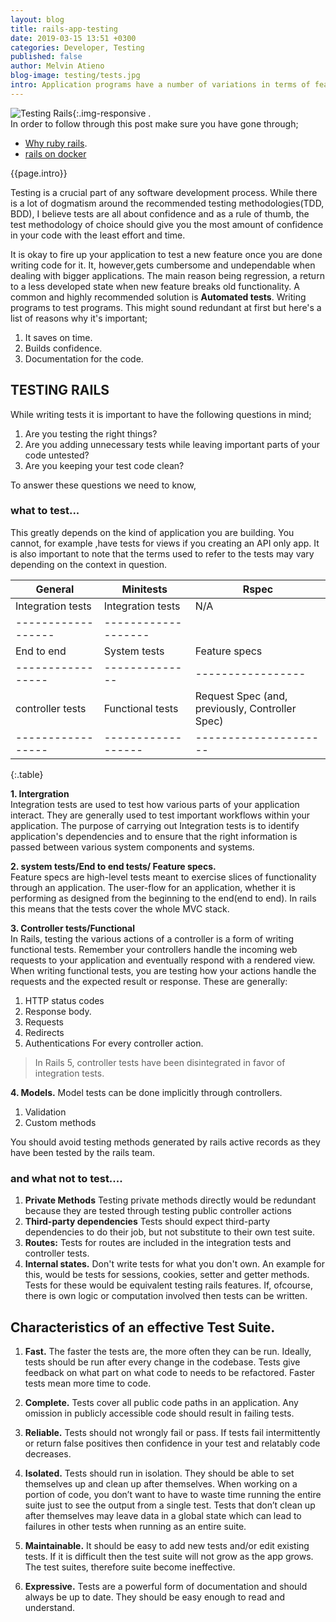 ```yaml
---
layout: blog
title: rails-app-testing
date: 2019-03-15 13:51 +0300
categories: Developer, Testing
published: false
author: Melvin Atieno
blog-image: testing/tests.jpg 
intro: Application programs have a number of variations in terms of features they support as well as processes they implement. Application Testing ensures that a particular program or application functions properly. That is why during app development, you may find yourself firing up your app to test its features(exploratory testing).As developers our work is to write code that works, we are considered failures if we write code that doesn't.
---
```

![Testing Rails](/assets/images/blog/{{page.blog-image}}){:.img-responsive .  
In order to follow through this post make sure you have gone through;

- [Why ruby rails](/2018-10-17-why-ruby-on-rails.md).
- [rails on docker](/2019-02-14-rails-on-docker.md)

{{page.intro}}


Testing is a crucial part of any software development process. While there is a lot of dogmatism around the recommended testing methodologies(TDD, BDD), I believe tests are all about confidence and as a rule of thumb, the test methodology of choice should give you the most amount of confidence in your code with the least effort and time.

It is okay to fire up your application to test a new feature once you are done writing code for it. It, however,gets cumbersome and undependable when dealing with bigger applications. The main reason being regression, a return to a less developed state when new feature breaks old functionality. A common and highly recommended solution is **Automated tests**. Writing programs to test programs. This might sound redundant at first but here's a list of reasons why it's important;

1. It saves on time. 
2. Builds confidence.
3. Documentation for the code.

## TESTING RAILS

While writing tests it is important to have the following questions in mind;

1. Are you testing the right things?
2. Are you adding unnecessary tests while leaving important parts of your code untested?
3. Are you keeping your test code clean?

To answer these  questions we need to know,

### what to test...

This greatly depends on the kind of application you are building. You cannot, for example ,have tests for views if you creating an API only app. 
It is also important to note that the terms  used to refer to the tests may vary depending on the context in question.

| General  | Minitests | Rspec |
|------------------|-----------|-------|
|Integration tests |Integration tests  | N/A
|------------------|-------------------|
| End to end      | System tests | Feature specs
|-----------------|--------------|-----------------
|controller tests | Functional tests | Request Spec (and, previously, Controller Spec)
|-----------------|------------------|---------------------
{:.table}


**1. Intergration**  
Integration tests are used to test how various parts of your application interact. They are generally used to test important workflows within your application.
The purpose of carrying out Integration tests is to identify application's dependencies and to ensure that the right information is passed between various system components and systems.

**2. system tests/End to end tests/ Feature specs.**  
Feature specs are high-level tests meant to exercise slices of functionality
through an application. The user-flow for an application, whether it is  performing as designed from the beginning to the end(end to end). In rails this means that the tests cover the whole MVC stack.

**3. Controller tests/Functional**  
In Rails, testing the various actions of a controller is a form of writing functional tests. Remember your controllers handle the incoming web requests to your application and eventually respond with a rendered view. When writing functional tests, you are testing how your actions handle the requests and the expected result or response. These are generally:
   1. HTTP status codes
   2. Response body.
   3. Requests
   4. Redirects
   5. Authentications
For every controller action.
>In Rails 5, controller tests have been disintegrated in favor of integration tests.

**4. Models.**
Model tests can be done implicitly through controllers.

   1. Validation
   2. Custom methods

You should avoid testing methods generated by rails active records as they have been tested by the rails team.

### and what not to test....

1. **Private Methods** Testing private methods directly would be redundant because they are tested through testing public controller actions
2. **Third-party dependencies** Tests should expect third-party dependencies to do their job, but not substitute to their own test suite. 
3. **Routes:** Tests for routes are included in the integration tests and controller tests. 
4. **Internal states.** Don't write tests for what you don't own. An example for this, would be tests for sessions, cookies, setter and getter methods. Tests for these would be equivalent testing rails features.  If, ofcourse, there is own logic or computation involved then tests can be written.


## Characteristics of an effective Test Suite.

1. **Fast.**
The faster the tests are, the more often they can be run. Ideally, tests should be run after every change in the codebase. Tests give feedback on what part on what code to needs to be refactored. Faster tests mean more time to code.
2. **Complete.**
Tests cover all public code paths in an application. Any omission in publicly accessible code should result in failing tests.
3. **Reliable.**
Tests should not wrongly fail or pass. If tests fail intermittently or return false
positives then confidence in your test and relatably code decreases.
4. **Isolated.**
Tests should run in isolation. They should be able to set themselves up and clean up after themselves.
When working on a portion of code, you don’t want to have to waste time running the entire
suite just to see the output from a single test. Tests that don’t clean up after themselves may leave data in a global state which can lead to failures in other tests when
running as an entire suite.  
5. **Maintainable.**
It should be easy to add new tests and/or edit existing tests. If it is difficult then the test suite will not grow as the app grows. The test suites, therefore suite become ineffective.

6. **Expressive.**
Tests are a powerful form of documentation and should always be up to
date. They should be easy enough to read and understand.